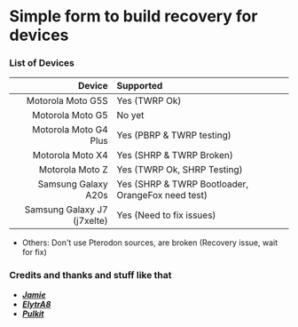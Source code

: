 # Simple form to build recovery for devices #

### List of Devices ###

Device   | Supported
-------:|:-------------------------
Motorola Moto G5S     | Yes (TWRP Ok)
Motorola Moto G5     | No yet
Motorola Moto G4 Plus      | Yes (PBRP & TWRP testing)
Motorola Moto X4     | Yes (SHRP & TWRP Broken)
Motorola Moto Z     | Yes (TWRP Ok, SHRP Testing)
Samsung Galaxy A20s     | Yes (SHRP & TWRP Bootloader, OrangeFox need test)
Samsung Galaxy J7 (j7xelte)     | Yes (Need to fix issues)

- Others: Don't use Pterodon sources, are broken (Recovery issue, wait for fix)

### Credits and thanks and stuff like that ###
- [***Jamie***](https://t.me/henloboi)
- [***ElytrA8***](t.me/ElytrA8)
- [***Pulkit***](t.me/Pulkit077)
